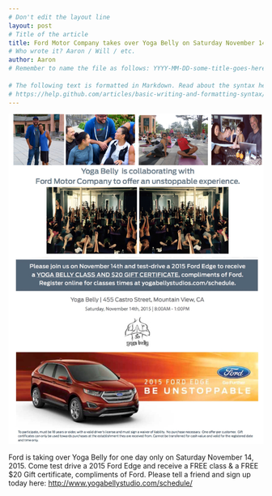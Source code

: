 ```yaml
---
# Don't edit the layout line
layout: post
# Title of the article
title: Ford Motor Company takes over Yoga Belly on Saturday November 14, 2015
# Who wrote it? Aaron / Will / etc.
author: Aaron
# Remember to name the file as follows: YYYY-MM-DD-some-title-goes-here.md

# The following text is formatted in Markdown. Read about the syntax here:
# https://help.github.com/articles/basic-writing-and-formatting-syntax/
---
```


![Ford Poster](/images/blog/2015-11/Ford-Poster-scaled.jpg)

Ford is taking over Yoga Belly for one day only on Saturday November 14, 2015. Come test drive a 2015 Ford Edge and receive a FREE class & a FREE $20 Gift certificate, compliments of Ford. Please tell a friend and sign up today here: <http://www.yogabellystudio.com/schedule/>
